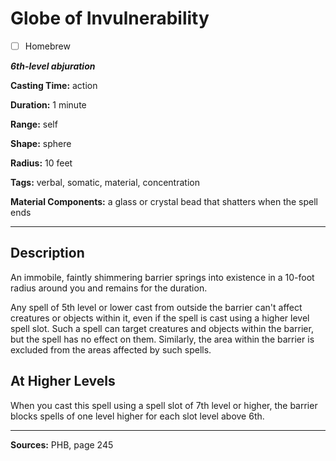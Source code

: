 # Globe of Invulnerability

- [ ] Homebrew

***6th-level abjuration***

**Casting Time:** action

**Duration:** 1 minute

**Range:** self

**Shape:** sphere

**Radius:** 10 feet

**Tags:** verbal, somatic, material, concentration

**Material Components:** a glass or crystal bead that shatters when the spell ends

---

## Description
An immobile, faintly shimmering barrier springs into existence in a 10-foot radius around you and remains for the duration.

Any spell of 5th level or lower cast from outside the barrier can't affect creatures or objects within it, even if the spell is cast using a higher level spell slot.
Such a spell can target creatures and objects within the barrier, but the spell has no effect on them.
Similarly, the area within the barrier is excluded from the areas affected by such spells.

## At Higher Levels
When you cast this spell using a spell slot of 7th level or higher, the barrier blocks spells of one level higher for each slot level above 6th.

---

**Sources:** PHB, page 245
